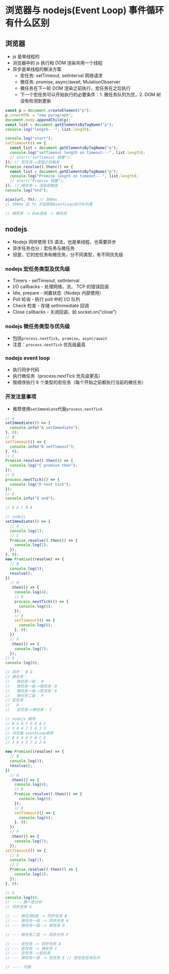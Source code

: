 # 浏览器与 nodejs(Event Loop) 事件循环有什么区别

## 浏览器

- js 是单线程的
- 浏览器中的 js 执行和 DOM 渲染共用一个线程
- 异步是单线程的解决方案
  - 宏任务: setTimeout, setInterval 网络请求
  - 微任务: promise, async/await, MulationObserver
  - 微任务在下一轮 DOM 渲染之前执行，宏任务在之后执行
  - 下一个宏任务可以开始执行的必要条件：1. 微任务队列为空，2. DOM 树没有检测到更新

```js
const p = document.createElement("p");
p.innerHTML = "new paragraph";
document.body.appendChild(p);
const list = document.getElementsByTagName("p");
console.log("length---", list.length);

console.log("start");
setTimeout(() => {
  const list = document.getElementsByTagName("p");
  console.log("setTimeout length on timeout---", list.length);
  // alert("setTimeout 阻塞");
}); // 宏任务->渲染之后触发
Promise.resolve().then(() => {
  const list = document.getElementsByTagName("p");
  console.log("Promise length on timeout---", list.length);
  // alert("Promise 阻塞");
}); // 微任务-> 渲染前触发
console.log("end");

ajax(url, fn); // 300ms
// 300ms 后 fn 才会放到eventLoop执行队列里

// 微任务 -> Dom渲染 -> 微任务
```

## nodejs

- Nodejs 同样使用 ES 语法，也是单线程，也需要异步
- 异步任务也分：宏任务与微任务
- 但是，它的宏任务和微任务，分不同类型，有不同优先级

### nodejs 宏任务类型及优先级

- Timers - setTimeout, setInterval
- I/O callbacks - 处理网络，流， TCP 的错误回调
- Idle, prepare - 闲置状态（Nodejs 内部使用）
- Poll 轮询 - 执行 poll 中的 I/O 队列
- Check 检查 - 存储 setImmediate 回调
- Close callbacks - 关闭回调，如 socket.on("close")

### nodejs 微任务类型与优先级

- 包括`process.nextTick`，`promise`，`async/await`
- 注意：`process.nextTick` 优先级最高

### nodejs event loop

- 执行同步代码
- 执行微任务（process.nextTick 优先级更高）
- 按顺序执行 6 个类型的宏任务（每个开始之前都执行当前的微任务）

### 开发注意事项

- 推荐使用`setImmediate`代替`process.nextTick`

```js
// A
setImmediate(() => {
  console.info("A setImmediate");
}, 0);
// B
setTimeout(() => {
  console.info("B setTimeout");
}, 0);
// C
Promise.resolve().then(() => {
  console.log("C promise then");
});
// D
process.nextTick(() => {
  console.log("D next tick");
});
// E
console.info("E end");

// E D C B A
```

```js
// nodejs
setImmediate(() => {
  // A
  console.log(1);
  // C
  Promise.resolve().then(() => {
    console.log(2);
  });
}, 0);
new Promise((resolve) => {
  // B
  console.log(3);
  resolve();
})
  // H
  .then(() => {
    console.log(4);
    // D
    process.nextTick(() => {
      console.log(5);
    });
    // E
    setTimeout(() => {
      console.log(6);
    }, 0);
  })
  // F
  .then(() => {
    console.log(7);
  });
// G
console.log(8);

// 同步： B G
// 微任务：
//   微任务一级： H
//   微任务一级->微任务：D
//   微任务一级->宏任务：E
//   微任务二级： F
// 宏任务：
//   A
//   宏任务->微任务： C

// nodejs 顺序
// B G H F D E A C
// 3 8 4 7 5 6 1 2
// 浏览器 eventLoop顺序
// B G H D F A C E
// 3 8 4 5 7 1 2 6
```

```js
new Promise((resolve) => {
  // B
  console.log(3);
  resolve();
})
  // H
  .then(() => {
    console.log(4);
    // D
    Promise.resolve().then(() => {
      console.log(5);
    });
    // E
    setTimeout(() => {
      console.log(6);
    }, 0);
  })
  // F
  .then(() => {
    console.log(7);
  });
setTimeout(() => {
  // A
  console.log(1);
  // C
  Promise.resolve().then(() => {
    console.log(2);
  });
}, 0);

// G
console.log(8);
// -----第一层分析
// 同步任务 G

// --- 微任务0层 -> 同步任务 B
// --- 微任务一层 -> 同步任务 H
// --- 微任务一层 -> 微任务 D

// --- 微任务二层 -> 同步任务 F

// --- 宏任务 -> 同步任务 A
// --- 宏任务 -> 微任务 C
// --- 宏任务 ->宏任务
// --- 微任务一层 -> 宏任务 E // 放在宏任务队列

// ---- 归类
```
